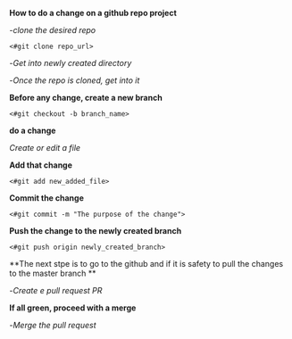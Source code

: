 **How to do a change on a github repo project**


-*clone the desired repo*

`<#git clone repo_url>`

-*Get into newly created directory*

-*Once the repo is cloned, get into it*

**Before any change, create a new branch**

`<#git checkout -b branch_name>`

**do a change**

*Create or edit a file*

**Add that change**

`<#git add new_added_file>`

**Commit the change**

`<#git commit -m "The purpose of the change">`

**Push the change to the newly created branch**

`<#git push origin newly_created_branch>`

**The next stpe is to go to the github and if it is safety to pull the changes to the master branch **

-*Create e pull request PR*

**If all green, proceed with a merge**

-*Merge the pull request*





